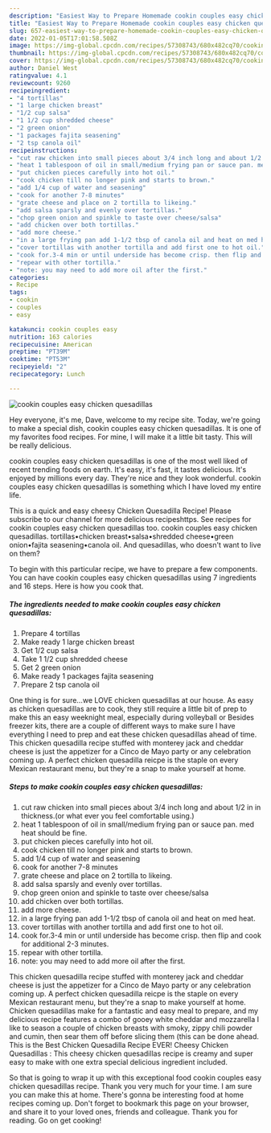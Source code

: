 ```yaml
---
description: "Easiest Way to Prepare Homemade cookin couples easy chicken quesadillas"
title: "Easiest Way to Prepare Homemade cookin couples easy chicken quesadillas"
slug: 657-easiest-way-to-prepare-homemade-cookin-couples-easy-chicken-quesadillas
date: 2022-01-05T17:01:58.508Z
image: https://img-global.cpcdn.com/recipes/57308743/680x482cq70/cookin-couples-easy-chicken-quesadillas-recipe-main-photo.jpg
thumbnail: https://img-global.cpcdn.com/recipes/57308743/680x482cq70/cookin-couples-easy-chicken-quesadillas-recipe-main-photo.jpg
cover: https://img-global.cpcdn.com/recipes/57308743/680x482cq70/cookin-couples-easy-chicken-quesadillas-recipe-main-photo.jpg
author: Daniel West
ratingvalue: 4.1
reviewcount: 9260
recipeingredient:
- "4 tortillas"
- "1 large chicken breast"
- "1/2 cup salsa"
- "1 1/2 cup shredded cheese"
- "2 green onion"
- "1 packages fajita seasening"
- "2 tsp canola oil"
recipeinstructions:
- "cut raw chicken into small pieces about 3/4 inch long and about 1/2 in in thickness.(or what ever you feel comfortable using.)"
- "heat 1 tablespoon of oil in small/medium frying pan or sauce pan. med heat should be fine."
- "put chicken pieces carefully into hot oil."
- "cook chicken till no longer pink and starts to brown."
- "add 1/4 cup of water and seasening"
- "cook for another 7-8 minutes"
- "grate cheese and place on 2 tortilla to likeing."
- "add salsa sparsly and evenly over tortillas."
- "chop green onion and spinkle to taste over cheese/salsa"
- "add chicken over both tortillas."
- "add more cheese."
- "in a large frying pan add 1-1/2 tbsp of canola oil and heat on med heat."
- "cover tortillas with another tortilla and add first one to hot oil."
- "cook for.3-4 min or until underside has become crisp. then flip and cook for additional 2-3 minutes."
- "repear with other tortilla."
- "note: you may need to add more oil after the first."
categories:
- Recipe
tags:
- cookin
- couples
- easy

katakunci: cookin couples easy 
nutrition: 163 calories
recipecuisine: American
preptime: "PT39M"
cooktime: "PT53M"
recipeyield: "2"
recipecategory: Lunch

---
```



![cookin couples easy chicken quesadillas](https://img-global.cpcdn.com/recipes/57308743/680x482cq70/cookin-couples-easy-chicken-quesadillas-recipe-main-photo.jpg)

Hey everyone, it's me, Dave, welcome to my recipe site. Today, we're going to make a special dish, cookin couples easy chicken quesadillas. It is one of my favorites food recipes. For mine, I will make it a little bit tasty. This will be really delicious.

cookin couples easy chicken quesadillas is one of the most well liked of recent trending foods on earth. It's easy, it's fast, it tastes delicious. It's enjoyed by millions every day. They're nice and they look wonderful. cookin couples easy chicken quesadillas is something which I have loved my entire life.

This is a quick and easy cheesy Chicken Quesadilla Recipe! Please subscribe to our channel for more delicious recipeshttps. See recipes for cookin couples easy chicken quesadillas too. cookin couples easy chicken quesadillas. tortillas•chicken breast•salsa•shredded cheese•green onion•fajita seasening•canola oil. And quesadillas, who doesn&#39;t want to live on them?


To begin with this particular recipe, we have to prepare a few components. You can have cookin couples easy chicken quesadillas using 7 ingredients and 16 steps. Here is how you cook that.

<!--inarticleads1-->

##### The ingredients needed to make cookin couples easy chicken quesadillas:

1. Prepare 4 tortillas
1. Make ready 1 large chicken breast
1. Get 1/2 cup salsa
1. Take 1 1/2 cup shredded cheese
1. Get 2 green onion
1. Make ready 1 packages fajita seasening
1. Prepare 2 tsp canola oil


One thing is for sure…we LOVE chicken quesadillas at our house. As easy as chicken quesadillas are to cook, they still require a little bit of prep to make this an easy weeknight meal, especially during volleyball or Besides freezer kits, there are a couple of different ways to make sure I have everything I need to prep and eat these chicken quesadillas ahead of time. This chicken quesadilla recipe stuffed with monterey jack and cheddar cheese is just the appetizer for a Cinco de Mayo party or any celebration coming up. A perfect chicken quesadilla reicpe is the staple on every Mexican restaurant menu, but they&#39;re a snap to make yourself at home. 

<!--inarticleads2-->

##### Steps to make cookin couples easy chicken quesadillas:

1. cut raw chicken into small pieces about 3/4 inch long and about 1/2 in in thickness.(or what ever you feel comfortable using.)
1. heat 1 tablespoon of oil in small/medium frying pan or sauce pan. med heat should be fine.
1. put chicken pieces carefully into hot oil.
1. cook chicken till no longer pink and starts to brown.
1. add 1/4 cup of water and seasening
1. cook for another 7-8 minutes
1. grate cheese and place on 2 tortilla to likeing.
1. add salsa sparsly and evenly over tortillas.
1. chop green onion and spinkle to taste over cheese/salsa
1. add chicken over both tortillas.
1. add more cheese.
1. in a large frying pan add 1-1/2 tbsp of canola oil and heat on med heat.
1. cover tortillas with another tortilla and add first one to hot oil.
1. cook for.3-4 min or until underside has become crisp. then flip and cook for additional 2-3 minutes.
1. repear with other tortilla.
1. note: you may need to add more oil after the first.


This chicken quesadilla recipe stuffed with monterey jack and cheddar cheese is just the appetizer for a Cinco de Mayo party or any celebration coming up. A perfect chicken quesadilla reicpe is the staple on every Mexican restaurant menu, but they&#39;re a snap to make yourself at home. Chicken quesadillas make for a fantastic and easy meal to prepare, and my delicious recipe features a combo of gooey white cheddar and mozzarella I like to season a couple of chicken breasts with smoky, zippy chili powder and cumin, then sear them off before slicing them (this can be done ahead. This is the Best Chicken Quesadilla Recipe EVER! Cheesy Chicken Quesadillas : This cheesy chicken quesadillas recipe is creamy and super easy to make with one extra special delicious ingredient included. 

So that is going to wrap it up with this exceptional food cookin couples easy chicken quesadillas recipe. Thank you very much for your time. I am sure you can make this at home. There's gonna be interesting food at home recipes coming up. Don't forget to bookmark this page on your browser, and share it to your loved ones, friends and colleague. Thank you for reading. Go on get cooking!
